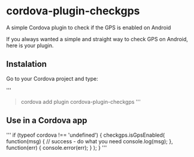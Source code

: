 # cordova-plugin-checkgps

A simple Cordova plugin to check if the GPS is enabled on Android

If you always wanted a simple and straight way to check GPS on Android, here is your plugin.


## Instalation

Go to your Cordova project and type:

'''
> cordova add plugin cordova-plugin-checkgps
'''

## Use in a Cordova app

'''
    if (typeof cordova !== 'undefined') {
      checkgps.isGpsEnabled(
        function(msg) {
          // success - do what you need
          console.log(msg);
        },
        function(err) {
          console.error(err);
        }
      );
    }
'''
